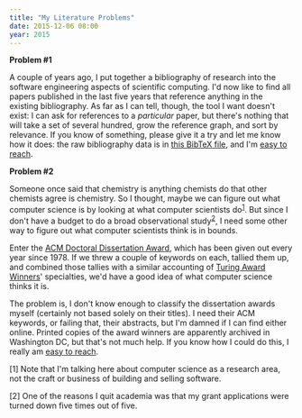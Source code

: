 ```yaml
---
title: "My Literature Problems"
date: 2015-12-06 08:00
year: 2015
---
```

<p>
  <strong>Problem #1</strong>
</p>
<p>
  A couple of years ago,
  I put together a bibliography
  of research into the software engineering aspects of scientific computing.
  I'd now like to find all papers published in the last five years that reference anything in the existing bibliography.
  As far as I can tell,
  though,
  the tool I want doesn't exist:
  I can ask for references to a <em>particular</em> paper,
  but there's nothing that will take a set of several hundred,
  grow the reference graph,
  and sort by relevance.
  If you know of something,
  please give it a try and let me know how it does:
  the raw bibliography data is in <a href="https://software-carpentry.org/bib/software-carpentry.bib">this BibTeX file</a>,
  and I'm <a href="mailto:{{site.author.email}}">easy to reach</a>.
</p>
<p>
  <strong>Problem #2</strong>
</p>
<p>
  Someone once said that chemistry is anything chemists do that other chemists agree is chemistry.
  So I thought,
  maybe we can figure out what computer science is by looking at what computer scientists do<sup><a href="#1">1</a></sup>.
  But since I don't have a budget to do a broad observational study<sup><a href="#2">2</a></sup>,
  I need some other way to figure out what computer scientists think is in bounds.
</p>
<p>
  Enter the <a href="http://awards.acm.org/doctoral_dissertation/year.cfm">ACM Doctoral Dissertation Award</a>,
  which has been given out every year since 1978.
  If we threw a couple of keywords on each,
  tallied them up,
  and combined those tallies with a similar accounting of <a href="http://amturing.acm.org/byyear.cfm">Turing Award Winners</a>' specialties,
  we'd have a good idea of what computer science thinks it is.
</p>
<p>
  The problem is,
  I don't know enough to classify the dissertation awards myself
  (certainly not based solely on their titles).
  I need their ACM keywords,
  or failing that,
  their abstracts,
  but I'm damned if I can find either online.
  Printed copies of the award winners are apparently archived in Washington DC,
  but that's not much help.
  If you know how I could do this,
  I really am <a href="mailto:{{site.author.email}}">easy to reach</a>.
</p>
<p id="1">
  [1] Note that I'm talking here about computer science as a research area,
  not the craft or business of building and selling software.
</p>
<p id="2">
  [2] One of the reasons I quit academia was that my grant applications were turned down
  five times out of five.
</p>
